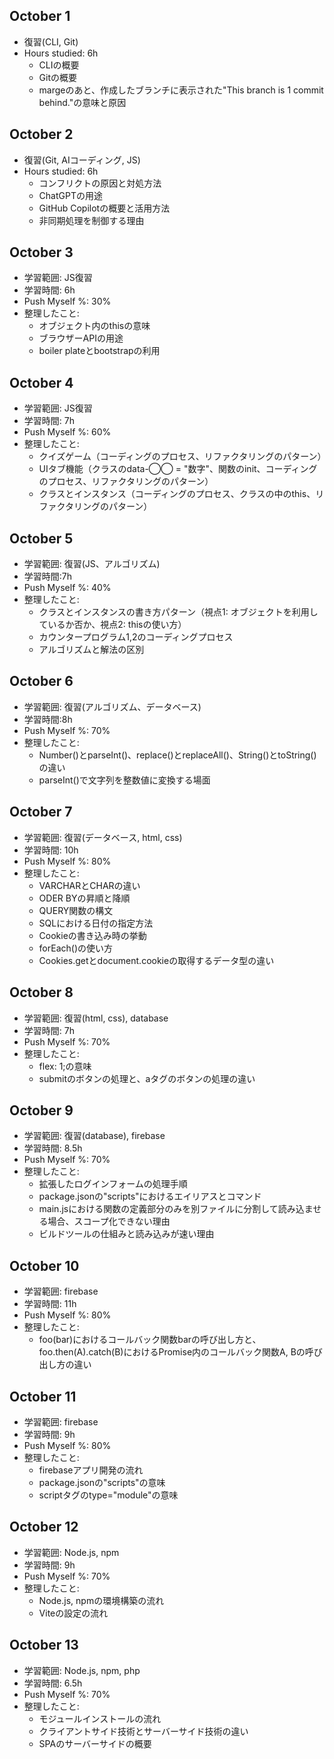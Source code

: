 ## October 1
- 復習(CLI, Git)
- Hours studied: 6h
    - CLIの概要
    - Gitの概要
    - margeのあと、作成したブランチに表示された"This branch is 1 commit behind."の意味と原因

## October 2
- 復習(Git, AIコーディング, JS)
- Hours studied: 6h
    - コンフリクトの原因と対処方法
    - ChatGPTの用途
    - GitHub Copilotの概要と活用方法
    - 非同期処理を制御する理由

## October 3
- 学習範囲: JS復習
- 学習時間: 6h
- Push Myself %: 30%
- 整理したこと:
    - オブジェクト内のthisの意味
    - ブラウザーAPIの用途
    - boiler plateとbootstrapの利用

## October 4
- 学習範囲: JS復習
- 学習時間: 7h
- Push Myself %: 60%
- 整理したこと:
    - クイズゲーム（コーディングのプロセス、リファクタリングのパターン）
    - UIタブ機能（クラスのdata-◯◯ = "数字"、関数のinit、コーディングのプロセス、リファクタリングのパターン）
    - クラスとインスタンス（コーディングのプロセス、クラスの中のthis、リファクタリングのパターン）

## October 5
- 学習範囲: 復習(JS、アルゴリズム)
- 学習時間:7h
- Push Myself %: 40%
- 整理したこと:
    - クラスとインスタンスの書き方パターン（視点1: オブジェクトを利用しているか否か、視点2: thisの使い方）
    - カウンタープログラム1,2のコーディングプロセス
    - アルゴリズムと解法の区別

## October 6
- 学習範囲: 復習(アルゴリズム、データベース)
- 学習時間:8h
- Push Myself %: 70%
- 整理したこと:
    - Number()とparseInt()、replace()とreplaceAll()、String()とtoString()の違い
    - parseInt()で文字列を整数値に変換する場面

## October 7
- 学習範囲: 復習(データベース, html, css)
- 学習時間: 10h
- Push Myself %: 80%
- 整理したこと:
    - VARCHARとCHARの違い
    - ODER BYの昇順と降順
    - QUERY関数の構文
    - SQLにおける日付の指定方法
    - Cookieの書き込み時の挙動
    - forEach()の使い方
    - Cookies.getとdocument.cookieの取得するデータ型の違い

## October 8
- 学習範囲: 復習(html, css), database
- 学習時間: 7h
- Push Myself %: 70%
- 整理したこと:
    - flex: 1;の意味
    - submitのボタンの処理と、aタグのボタンの処理の違い

## October 9
- 学習範囲: 復習(database), firebase
- 学習時間: 8.5h
- Push Myself %: 70%
- 整理したこと:
    - 拡張したログインフォームの処理手順
    - package.jsonの"scripts"におけるエイリアスとコマンド
    - main.jsにおける関数の定義部分のみを別ファイルに分割して読み込ませる場合、スコープ化できない理由
    - ビルドツールの仕組みと読み込みが速い理由

## October 10
- 学習範囲: firebase
- 学習時間: 11h
- Push Myself %: 80%
- 整理したこと:
    - foo(bar)におけるコールバック関数barの呼び出し方と、foo.then(A).catch(B)におけるPromise内のコールバック関数A, Bの呼び出し方の違い

## October 11
- 学習範囲: firebase
- 学習時間: 9h
- Push Myself %: 80%
- 整理したこと:
    - firebaseアプリ開発の流れ
    - package.jsonの"scripts"の意味
    - scriptタグのtype="module"の意味

## October 12
- 学習範囲: Node.js, npm
- 学習時間: 9h
- Push Myself %: 70%
- 整理したこと:
    - Node.js, npmの環境構築の流れ
    - Viteの設定の流れ

## October 13
- 学習範囲: Node.js, npm, php
- 学習時間: 6.5h
- Push Myself %: 70%
- 整理したこと:
    - モジュールインストールの流れ
    - クライアントサイド技術とサーバーサイド技術の違い
    - SPAのサーバーサイドの概要